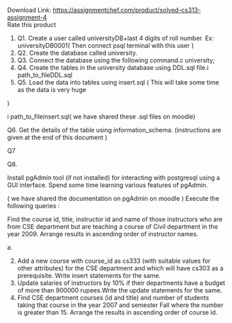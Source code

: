 Download Link: https://assignmentchef.com/product/solved-cs313-assignment-4
<br>
<span class="kksr-muted">Rate this product</span>

<ol>

 <li>Q1.  Create a user called universityDB+last 4 digits of roll number. Ex: universityDB0001( Then connect psql terminal with this user )</li>

 <li>Q2.  Create the database called university.</li>

 <li>Q3.  Connect the database using the following command.c university;</li>

 <li>Q4.  Create the tables in the university database using DDL.sql file.i path_to_fileDDL.sql</li>

 <li>Q5.  Load the data into tables using insert.sql ( This will take some time as the data is very huge</li>

</ol>

)

i path_to_fileinsert.sql( we have shared these .sql files on moodle)

Q6. Get the details of the table using information_schema. (instructions are given at the end of this document )

Q7

Q8.

Install pgAdmin tool (if not installed) for interacting with postgresql using a GUI interface. Spend some time learning various features of pgAdmin.

( we have shared the documentation on pgAdmin on moodle ) Execute the following queries :

Find the course id, title, instructor id and name of those instructors who are from CSE department but are teaching a course of Civil department in the year 2009. Arrange results in ascending order of instructor names.

a.

<ol start="2">

 <li>Add a new course with course_id as cs333 (with suitable values for other attributes) for the CSE department and which will have cs303 as a prerequisite. Write insert statements for the same.</li>

 <li>Update salaries of instructors by 10% if their departments have a budget of more than 900000 rupees.Write the update statements for the same.</li>

 <li>Find CSE department courses (id and title) and number of students taking that course in the year 2007 and semester Fall where the number is greater than 15. Arrange the results in ascending order of course id.</li>

</ol>